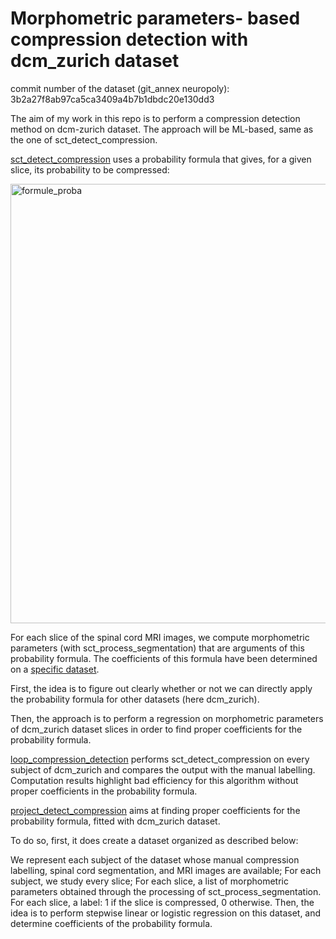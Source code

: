 # Morphometric parameters- based compression detection with dcm_zurich dataset

commit number of the dataset (git_annex neuropoly): 3b2a27f8ab97ca5ca3409a4b7b1dbdc20e130dd3

The aim of my work in this repo is to perform a compression detection method on dcm-zurich dataset.
The approach will be ML-based, same as the one of sct_detect_compression.

[sct_detect_compression](https://github.com/spinalcordtoolbox/detect-compression/blob/main/sct_detect_compression.py) uses a probability formula that gives, for a given slice, its probability to be compressed:

<img width="703" alt="formule_proba" src="https://github.com/spinalcordtoolbox/detect-compression/assets/116156522/78e66291-924b-4891-8abf-a401b7f9f5e1">

For each slice of the spinal cord MRI images, we compute morphometric parameters (with sct_process_segmentation) that are arguments of this probability formula.
The coefficients of this formula have been determined on a [specific dataset](https://pubmed.ncbi.nlm.nih.gov/35371944/).

First, the idea is to figure out clearly whether or not we can directly apply the probability formula for other datasets (here dcm_zurich).

Then, the approach is to perform a regression on morphometric parameters of dcm_zurich dataset slices in order to find proper coefficients for the probability formula.






[loop_compression_detection](https://github.com/spinalcordtoolbox/detect-compression/blob/main/loop_compression_detection.py) performs sct_detect_compression on every subject of dcm_zurich and compares the output with the manual labelling.
Computation results highlight bad efficiency for this algorithm without proper coefficients in the probability formula.

[project_detect_compression](https://github.com/spinalcordtoolbox/detect-compression/blob/main/compression_detection_dcm_zurich.py) aims at finding proper coefficients for the probability formula, fitted with dcm_zurich dataset.

To do so, first, it does create a dataset organized as described below:

We represent each subject of the dataset whose manual compression labelling, spinal cord segmentation, and MRI images are available;
For each subject, we study every slice;
For each slice, a list of morphometric parameters obtained through the processing of sct_process_segmentation.
For each slice, a label: 1 if the slice is compressed, 0 otherwise.
Then, the idea is to perform stepwise linear or logistic regression on this dataset, and determine coefficients of the probability formula.







